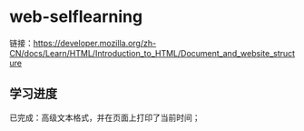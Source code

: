 # web-selflearning
链接：https://developer.mozilla.org/zh-CN/docs/Learn/HTML/Introduction_to_HTML/Document_and_website_structure

## 学习进度
已完成：高级文本格式，并在页面上打印了当前时间；